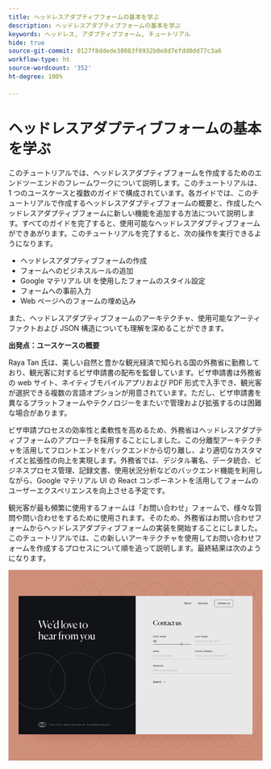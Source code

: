 ```yaml
---
title: ヘッドレスアダプティブフォームの基本を学ぶ
description: ヘッドレスアダプティブフォームの基本を学ぶ
keywords: ヘッドレス, アダプティブフォーム, チュートリアル
hide: true
source-git-commit: 0127f8ddede38083f0932b0e8d7efdd0dd77c3a6
workflow-type: ht
source-wordcount: '352'
ht-degree: 100%

---
```



# ヘッドレスアダプティブフォームの基本を学ぶ

このチュートリアルでは、ヘッドレスアダプティブフォームを作成するためのエンドツーエンドのフレームワークについて説明します。このチュートリアルは、1 つのユースケースと複数のガイドで構成されています。各ガイドでは、このチュートリアルで作成するヘッドレスアダプティブフォームの概要と、作成したヘッドレスアダプティブフォームに新しい機能を追加する方法について説明します。すべてのガイドを完了すると、使用可能なヘッドレスアダプティブフォームができあがります。このチュートリアルを完了すると、次の操作を実行できるようになります。

* ヘッドレスアダプティブフォームの作成
* フォームへのビジネスルールの追加
* Google マテリアル UI を使用したフォームのスタイル設定
* フォームへの事前入力
* Web ページへのフォームの埋め込み

また、ヘッドレスアダプティブフォームのアーキテクチャ、使用可能なアーティファクトおよび JSON 構造についても理解を深めることができます。

**出発点：ユースケースの概要**

Raya Tan 氏は、美しい自然と豊かな観光経済で知られる国の外務省に勤務しており、観光客に対するビザ申請書の配布を監督しています。ビザ申請書は外務省の web サイト、ネイティブモバイルアプリおよび PDF 形式で入手でき、観光客が選択できる複数の言語オプションが用意されています。ただし、ビザ申請書を異なるプラットフォームやテクノロジーをまたいで管理および拡張するのは困難な場合があります。

ビザ申請プロセスの効率性と柔軟性を高めるため、外務省はヘッドレスアダプティブフォームのアプローチを採用することにしました。この分離型アーキテクチャを活用してフロントエンドをバックエンドから切り離し、より適切なカスタマイズと拡張性の向上を実現します。外務省では、デジタル署名、データ統合、ビジネスプロセス管理、記録文書、使用状況分析などのバックエンド機能を利用しながら、Google マテリアル UI の React コンポーネントを活用してフォームのユーザーエクスペリエンスを向上させる予定です。

観光客が最も頻繁に使用するフォームは「お問い合わせ」フォームで、様々な質問や問い合わせをするために使用されます。そのため、外務省はお問い合わせフォームからヘッドレスアダプティブフォームの実装を開始することにしました。このチュートリアルでは、この新しいアーキテクチャを使用してお問い合わせフォームを作成するプロセスについて順を追って説明します。最終結果は次のようになります。

![お問い合わせのヘッドレスアダプティブフォーム](assets/contact-us-headless-adaptive-forms.png)